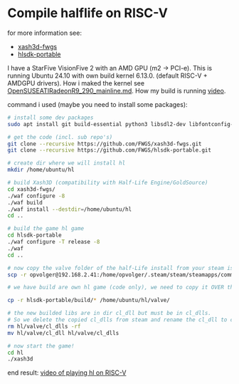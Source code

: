 # Compile halflife on RISC-V

for more information see:

- [xash3d-fwgs](https://github.com/FWGS/xash3d-fwgs)
- [hlsdk-portable](https://github.com/FWGS/hlsdk-portable)

I have a StarFive VisionFive 2 with an AMD GPU (m2 -> PCI-e). This is running Ubuntu 24.10 with own build kernel 6.13.0. (default RISC-V + AMDGPU drivers). How i maked the kernel see [OpenSUSEATIRadeonR9_290_mainline.md](OpenSUSEATIRadeonR9_290_mainline.md). How my build is running [video](https://www.youtube.com/watch?v=Jp0ZPA4IQGw).

command i used (maybe you need to install some packages):

```bash
# install some dev packages
sudo apt install git build-essential python3 libsdl2-dev libfontconfig-dev libfreetype-dev libopus-dev libbz2-dev

# get the code (incl. sub repo's)
git clone --recursive https://github.com/FWGS/xash3d-fwgs.git
git clone --recursive https://github.com/FWGS/hlsdk-portable.git

# create dir where we will install hl
mkdir /home/ubuntu/hl

# build Xash3D (compatibility with Half-Life Engine/GoldSource)
cd xash3d-fwgs/
./waf configure -8
./waf build
./waf install --destdir=/home/ubuntu/hl
cd ..

# build the game hl game
cd hlsdk-portable
./waf configure -T release -8
./waf
cd ..

# now copy the valve folder of the half-Life install from your steam isntall i have it installed on my main machine and copy it with scp. You can also copy the folder with a usb stick from a windows machine for example.
scp -r opvolger@192.168.2.41:/home/opvolger/.steam/steam/steamapps/common/Half-Life/valve /home/ubuntu/hl

# we have build are own hl game (code only), we need to copy it OVER the value dir we just copied.

cp -r hlsdk-portable/build/* /home/ubuntu/hl/valve/

# the new builded libs are in dir cl_dll but must be in cl_dlls.
# So we delete the copied cl_dlls from steam and rename the cl_dll to cl_dlls
rm hl/valve/cl_dlls -rf
mv hl/valve/cl_dll hl/valve/cl_dlls

# now start the game!
cd hl
./xash3d 
```

end result: [video of playing hl on RISC-V](https://youtu.be/5Yo_sljTSBQ)
